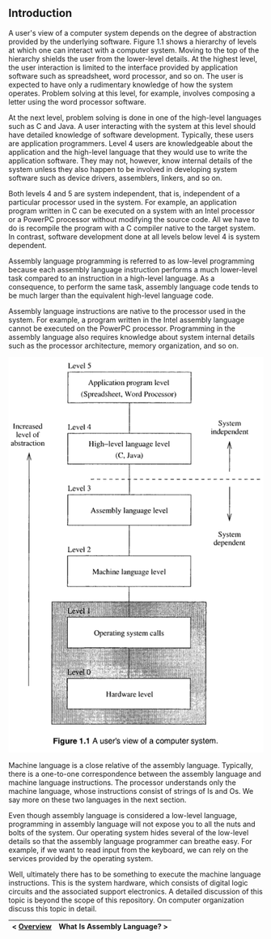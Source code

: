 ## Introduction

A user's view of a computer system depends on the degree of abstraction provided by the underlying software. Figure 1.1 shows a hierarchy of levels at which one can interact with a computer system. Moving to the top of the hierarchy shields the user from the lower-level details. At the highest level, the user interaction is limited to the interface provided by application software such as spreadsheet, word processor, and so on. The user is expected to have only a rudimentary knowledge of how the system operates. Problem solving at this level, for example, involves composing a letter using the word processor software.

At the next level, problem solving is done in one of the high-level languages such as C and Java. A user interacting with the system at this level should have detailed knowledge of software development. Typically, these users are application programmers. Level 4 users are knowledgeable about the application and the high-level language that they would use to write the application software. They may not, however, know internal details of the system unless they also happen to be involved in developing system software such as device drivers, assemblers, linkers, and so on.

Both levels 4 and 5 are system independent, that is, independent of a particular processor used in the system. For example, an application program written in C can be executed on a system with an Intel processor or a PowerPC processor without modifying the source code. All we have to do is recompile the program with a C compiler native to the target system. In contrast, software development done at all levels below level 4 is system dependent.

Assembly language programming is referred to as low-level programming because each assembly language instruction performs a much lower-level task compared to an instruction in a high-level language. As a consequence, to perform the same task, assembly language code tends to be much larger than the equivalent high-level language code.

Assembly language instructions are native to the processor used in the system. For example, a program written in the Intel assembly language cannot be executed on the PowerPC processor. Programming in the assembly language also requires knowledge about system internal details such as the processor architecture, memory organization, and so on.

<img src="https://github.com/romuro-pauliv/Introduction-to-Assembly/blob/main/Part%20I%20-%20Overview/static/user's-view-of-a-computer-system.png?raw=true" alt="A user's view of a computer system">

Machine language is a close relative of the assembly language. Typically, there is a one-to-one correspondence between the assembly language and machine language instructions. The processor understands only the machine language, whose instructions consist of strings of Is and Os. We say more on these two languages in the next section.

Even though assembly language is considered a low-level language, programming in assembly language will not expose you to all the nuts and bolts of the system. Our operating system hides several of the low-level details so that the assembly language programmer can breathe easy. For example, if we want to read input from the keyboard, we can rely on the services provided by the operating system.

Well, ultimately there has to be something to execute the machine language instructions. This is the system hardware, which consists of digital logic circuits and the associated support electronics. A detailed discussion of this topic is beyond the scope of this repository. On computer organization discuss this topic in detail.

| < [Overview](https://github.com/romuro-pauliv/Introduction-to-Assembly/tree/main) | What Is Assembly Language? > |
| -|-|
